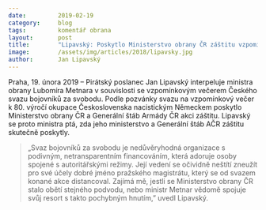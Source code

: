 ```yaml
---
date:         2019-02-19
category:     blog
tags:         komentář obrana
layout:       post
title:        "Lipavský: Poskytlo Ministerstvo obrany ČR záštitu vzpomínkovému večeru Českého svazu bojovníků za svobodu?"
image:        /assets/img/articles/2018/lipavsky.jpg
author:       Jan Lipavský
---
```


Praha, 19. února 2019 – Pirátský poslanec Jan Lipavský interpeluje ministra obrany Lubomíra Metnara v souvislosti se vzpomínkovým večerem Českého svazu bojovníků za svobodu. Podle pozvánky svazu na vzpomínkový večer k 80. výročí okupace Československa nacistickým Německem poskytlo Ministerstvo obrany ČR a Generální štáb Armády ČR akci záštitu. Lipavský se proto ministra ptá, zda jeho ministerstvo a Generální štáb AČR záštitu skutečně poskytly. 

> „Svaz bojovníků za svobodu je nedůvěryhodná organizace s podivným, netransparentním financováním, která adoruje osoby spojené s autoritářskými režimy. Její vedení se očividně neštítí zneužít pro své účely dobré jméno pražského magistrátu, který se od svazem konané akce distancoval. Zajímá mě, jestli se Ministerstvo obrany ČR  stalo obětí stejného podvodu, nebo ministr Metnar vědomě spojuje svůj resort s takto pochybným hnutím,” uvedl Lipavský.
